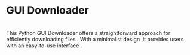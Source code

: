 # GUI Downloader
<br> This Python GUI Downloader offers a straightforward approach for efficiently downloading files . With a minimalist design ,it provides users with an easy-to-use interface .
